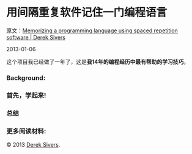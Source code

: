 # 用间隔重复软件记住一门编程语言

原文：[Memorizing a programming language using spaced repetition software | Derek Sivers](https://sive.rs/srs)

2013-01-06

这个项目我已经做了一年了，这是**我14年的编程经历中最有帮助的学习技巧**。

### Background:

### 首先，学起来!

### 总结

### 更多阅读材料:

© 2013 [Derek Sivers](https://sive.rs/).